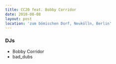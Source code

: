 ```yaml
---
title: CC20 feat. Bobby Corridor
date: 2018-08-08
layout: post
location: 'zum bömischen Dorf, Neukölln, Berlin' 
---
```


### DJs
- Bobby Corridor
- bad_dubs
